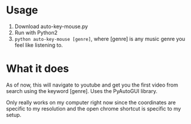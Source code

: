 # Usage
1. Download auto-key-mouse.py
2. Run with Python2 
3. `python auto-key-mouse [genre]`, where [genre] is any music genre you feel like listening to.

# What it does
As of now, this will navigate to youtube and get you the first video from search using the keyword [genre]. Uses the PyAutoGUI library.

Only really works on my computer right now since the coordinates are specific to my resolution and the open chrome shortcut is specific to my setup.
